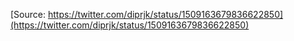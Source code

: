[Source: https://twitter.com/diprjk/status/1509163679836622850](https://twitter.com/diprjk/status/1509163679836622850)